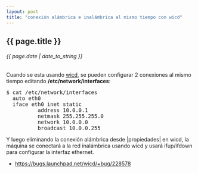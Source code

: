 ```yaml
---
layout: post
title: "conexión alámbrica e inalámbrica al mismo tiempo con wicd"
---
```


## {{ page.title }}
###### {{ page.date | date_to_string }}

Cuando se esta usando [wicd](http://wicd.sourceforge.net), se pueden configurar 2 conexiones al mismo tiempo editando **/etc/network/interfaces**:

<pre class="sh_sh">
$ cat /etc/network/interfaces
  auto eth0
  iface eth0 inet static
          address 10.0.0.1
          netmask 255.255.255.0
          network 10.0.0.0
          broadcast 10.0.0.255
</pre>

Y luego eliminando la conexión alámbrica desde |propiedades| en wicd, la máquina se conectará a la red inalámbrica usando wicd y usará ifup/ifdown para configurar la interfaz ethernet.  

- <https://bugs.launchpad.net/wicd/+bug/228578>

